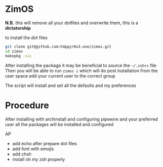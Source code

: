 # ZimOS

**N.B.** this will remove all your dotfiles and overwrite them, this is a **dictatorship**

to install the dot files 

```bash
git clone git@github.com:h4ppyr0u3.one/zimos.git
cd zimos
makepkg -sic
```

After installing the package it may be beneficial to source the `~/.zshrc` file
Then you will be able to run `zimos i` which will do post installation from the user space
add your current user to the correct group

The script will install and set all the defaults and my preferences

# Procedure

After installing with archinstall and configuring pipewire and your preferred user all the packages will be installed and configured

AP

- add echo after prepare dot files
- add font with emojis
- add chsh
- install oh my zsh properly
